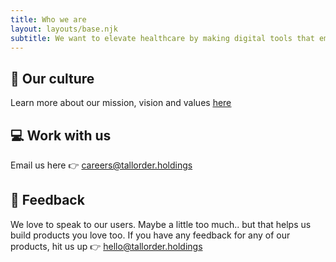 ```yaml
---
title: Who we are
layout: layouts/base.njk
subtitle: We want to elevate healthcare by making digital tools that empower both practitioners and individuals
---
```


## 🚩 Our culture

Learn more about our mission, vision and values <u><a href="https://www.notion.so/tallorder/Mission-Vision-Values-f2de3b04b1e0419bafa4b9f0ce80d4fa" target="_blank">here</a></u>

## 💻 Work with us
Email us here 👉 [careers@tallorder.holdings](mailto:careers@tallorder.holdings)

## 📢 Feedback
We love to speak to our users. Maybe a little too much.. but that helps us build products you love too. If you have any feedback for any of our products, hit us up 👉 [hello@tallorder.holdings](mailto:hello@tallorder.holdings)